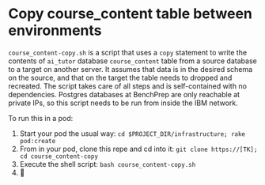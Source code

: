 # Copy course_content table between environments

`course_content-copy.sh` is a script that uses a `copy` statement to write the contents of `ai_tutor` database `course_content` table from a source database to a target on another server. It assumes that data is in the desired schema on the source, and that on the target the table needs to dropped and recreated. The script takes care of all steps and is self-contained with no dependencies. Postgres databases at BenchPrep are only reachable at private IPs, so this script needs to be run from inside the IBM network. 

To run this in a pod:

1. Start your pod the usual way: `cd $PROJECT_DIR/infrastructure; rake pod:create`
2. From in your pod, clone this repe and cd into it: `git clone https://[TK]; cd course_content-copy`
3. Execute the shell script: `bash course_content-copy.sh`
4. 🎉
